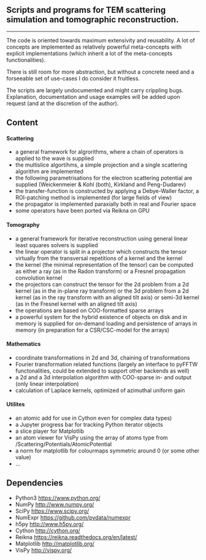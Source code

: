 ## Scripts and programs for TEM scattering simulation and tomographic reconstruction.
---

The code is oriented towards maximum extensivity and reusability. A lot of concepts are implemented as relatively powerful meta-concepts with explicit implementations (which inherit a lot of the meta-concepts functionalities). 

There is still room for more abstraction, but without a concrete need and a forseeable set of use-cases I do consider it fruitless.

The scripts are largely undocumented and might carry crippling bugs. Explanation, documentation and usage examples will be added upon request (and at the discretion of the author).

## Content

#### Scattering
- a general framework for algrorithms, where a chain of operators is applied to the wave is supplied
- the multislice algortihms, a simple projection and a single scattering algorithm are implemented
- the following parametrisations for the electron scattering potential are supplied (Weickenmeier & Kohl (both), Kirkland and Peng-Dudarev)
- the transfer-function is constructed by applying a Debye-Waller factor, a ROI-patching method is implemented (for large fields of view)
- the propagator is implemented paraxially both in real and Fourier space
- some operators have been ported via Reikna on GPU

#### Tomography
- a general framework for iterative reconstruction using general linear least squares solvers is supplied
- the linear operator is split in a projector which constructs the tensor virtually from the transversal repetitions of a kernel and the kernel
- the kernel (the minimal representation of the tensor) can be computed as either a ray (as in the Radon transform) or a Fresnel propagation convolution kernel
- the projectors can construct the tensor for the 2d problem from a 2d kernel (as in the in-plane ray transform) or the 3d problem from a 2d kernel (as in the ray transform with an aligned tilt axis) or semi-3d kernel (as in the Fresnel kernel with an aligned tilt axis)
- the operations are based on COO-formatted sparse arrays
- a powerful system for the hybrid existence of objects on disk and in memory is supplied for on-demand loading and persistence of arrays in memory (in preparation for a CSR/CSC-model for the arrays)

#### Mathematics
- coordinate transformations in 2d and 3d, chaining of transformations
- Fourier transformation related functions (largely an interface to pyFFTW functonalities, could be extended to support other backends as well)
- a 2d and a 3d interpolation algorithm with COO-sparse in- and output (only linear interpolation)
- calculation of Laplace kernels, optimized of azimuthal uniform gain

#### Utilites
- an atomic add for use in Cython even for complex data types)
- a Jupyter progress bar for tracking Python iterator objects
- a slice player for Matplotlib
- an atom viewer for VisPy using the array of atoms type from /Scattering/Potentials/AtomicPotential
- a norm for matplotlib for colourmaps symmetric around 0 (or some other value)
- ...

## Dependencies
- Python3 <https://www.python.org/>
- NumPy <http://www.numpy.org/>
- SciPy <https://www.scipy.org/>
- NumExpr <https://github.com/pydata/numexpr>
- h5py <http://www.h5py.org/>
- Cython <http://cython.org/>
- Reikna <https://reikna.readthedocs.org/en/latest/>
- Matplotlib <http://matplotlib.org/>
- VisPy <http://vispy.org/>
